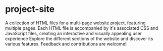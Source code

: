 # project-site
A collection of HTML files for a multi-page website project, featuring multiple pages. Each HTML file is accompanied by it's associated CSS and JavaScript files, creating an interactive and visually appealing user experience Explore the different sections of the website and discover its various features. Feedback and contributions are welcome!
